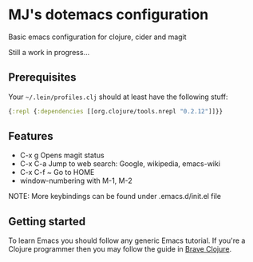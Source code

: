 # MJ's dotemacs configuration

Basic emacs configuration for clojure, cider and magit

Still a work in progress...

## Prerequisites

Your `~/.lein/profiles.clj` should at least have the following stuff:

```Clojure
{:repl {:dependencies [[org.clojure/tools.nrepl "0.2.12"]]}}
```

## Features

- C-x g         Opens magit status
- C-x C-a       Jump to web search: Google, wikipedia, emacs-wiki
- C-x C-f ~     Go to HOME
- window-numbering with M-1, M-2

NOTE: More keybindings can be found under .emacs.d/init.el file

## Getting started

To learn Emacs you should follow any generic Emacs tutorial. If you're
a Clojure programmer then you may follow the guide in
[Brave Clojure](http://www.braveclojure.com/basic-emacs/).
